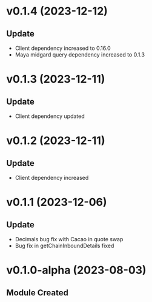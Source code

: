 # v0.1.4 (2023-12-12)

## Update

- Client dependency increased to 0.16.0
- Maya midgard query dependency increased to 0.1.3

# v0.1.3 (2023-12-11)

## Update

- Client dependency updated

# v0.1.2 (2023-12-11)

## Update

- Client dependency increased

# v0.1.1 (2023-12-06)

## Update

- Decimals bug fix with Cacao in quote swap
- Bug fix in getChainInboundDetails fixed

# v0.1.0-alpha (2023-08-03)

## Module Created